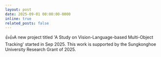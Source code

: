 ```yaml
---
layout: post
date: 2025-09-01 00:00:00-0000
inline: true
related_posts: false
---
```


:+1::+1:A new project titled 'A Study on Vision-Language-based Multi-Object Tracking' started in Sep 2025. This work is supported by the Sungkonghoe University Research Grant of 2025.
